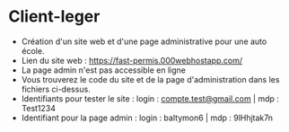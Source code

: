 # Client-leger
- Création d'un site web et d'une page administrative pour une auto école. 
- Lien du site web : https://fast-permis.000webhostapp.com/
- La page admin n'est pas accessible en ligne
- Vous trouverez le code du site et de la page d'administration dans les fichiers ci-dessus.
- Identifiants pour tester le site : login : compte.test@gmail.com | mdp : Test1234
- Identifiant pour la page admin : login : baltymon6 | mdp : 9lHhjtak7n
